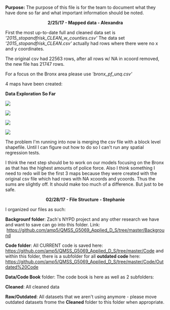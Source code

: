 **Purpose:** The purpose of this file is for the team to document what they have done so far and what important information should be noted. 


<p align="center">
  <b>2/25/17 - Mapped data - Alexandra </b>
</p>

First the most up-to-date full and cleaned data set is *'2015_stopandfrisk_CLEAN_w_counties.csv'*
The data set *'2015_stopandfrisk_CLEAN.csv'* actually had rows where there were no x and y coordinates.

The original csv had 22563 rows, after all rows w/ NA in xcoord removed, the new file has 21747 rows.

For a focus on the Bronx area please use *'bronx_pf_unq.csv'*

4 maps have been created:

**Data Exploration So Far**

![](https://cloud.githubusercontent.com/assets/5368361/23278155/88a070fa-f9de-11e6-892c-aca5b1f3532e.png)

![](https://cloud.githubusercontent.com/assets/5368361/23278160/8c1cff8c-f9de-11e6-860c-62f927ef516d.png)

![](https://cloud.githubusercontent.com/assets/5368361/23278157/8a23bf36-f9de-11e6-9044-dc68883187a5.png)

![](https://cloud.githubusercontent.com/assets/5368361/23336176/e3b5d602-fb95-11e6-97b0-82cd891adb26.png)


The problem I'm running into now is merging the csv file with a block level shapefile. 
Until I can figure out how to do so I can't run any spatial regression tests. 

I think the next step should be to work on our models focusing on the Bronx as that has the highest amounts of police force.
Also I think something I need to redo will be the first 3 maps because they were created with the original csv file which had
rows with NA xcoords and ycoords. Thus the sums are slightly off. It should make too much of a difference. But just to be safe. 

<p align="center">
  <b>02/28/17 - File Structure - Stephanie </b>
</p>

I organized our files as such:

**Backgrounf folder**: Zach's NYPD project and any other research we have and want to save can go into this folder.  Link:  https://github.com/amp5/QMSS_G5069_Applied_D_S/tree/master/Background

**Code folder**:  All CURRENT code is saved here:  https://github.com/amp5/QMSS_G5069_Applied_D_S/tree/master/Code and within this folder, there is a subfolder for all **outdated code** here: https://github.com/amp5/QMSS_G5069_Applied_D_S/tree/master/Code/Outdated%20Code

**Data/Code Book** folder: The code book is here as well as 2 subfolders:

  **Cleaned**: All cleaned data
  
  **Raw/Outdated**: All datasets that we aren't using anymore - please move outdated datasets frome the **Cleaned** folder to this folder when appropriate.
